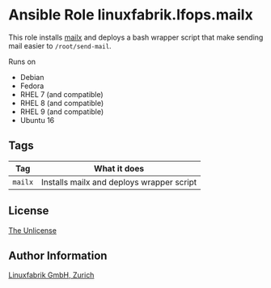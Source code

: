 # Ansible Role linuxfabrik.lfops.mailx

This role installs [mailx](http://heirloom.sourceforge.net/mailx.html) and deploys a bash wrapper script that make sending mail easier to `/root/send-mail`.

Runs on

* Debian
* Fedora
* RHEL 7 (and compatible)
* RHEL 8 (and compatible)
* RHEL 9 (and compatible)
* Ubuntu 16


## Tags

| Tag     | What it does                              |
| ---     | ------------                              |
| `mailx` | Installs mailx and deploys wrapper script |


## License

[The Unlicense](https://unlicense.org/)


## Author Information

[Linuxfabrik GmbH, Zurich](https://www.linuxfabrik.ch)
